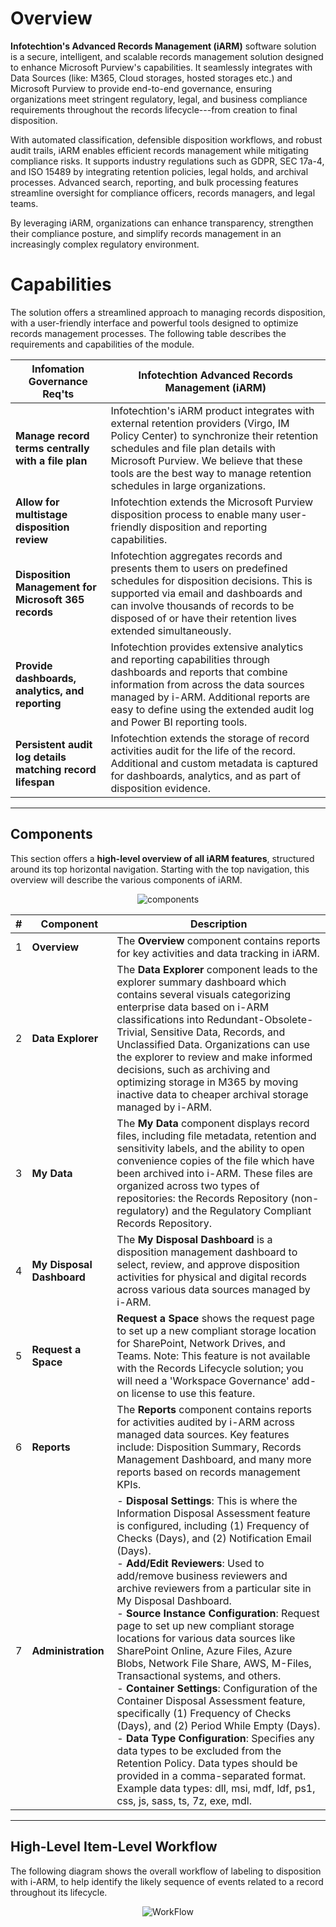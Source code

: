 <h1> Overview </h1>

**Infotechtion's Advanced Records Management (iARM)** software solution
is a secure, intelligent, and scalable records management solution
designed to enhance Microsoft Purview's capabilities. It seamlessly
integrates with Data Sources (like: M365, Cloud storages, hosted
storages etc.) and Microsoft Purview to provide end-to-end governance,
ensuring organizations meet stringent regulatory, legal, and business
compliance requirements throughout the records lifecycle---from creation
to final disposition. 

With automated classification, defensible disposition workflows, and
robust audit trails, iARM enables efficient records management while
mitigating compliance risks. It supports industry regulations such as
GDPR, SEC 17a-4, and ISO 15489 by integrating retention policies, legal
holds, and archival processes. Advanced search, reporting, and bulk
processing features streamline oversight for compliance officers,
records managers, and legal teams. 

By leveraging iARM, organizations can enhance transparency, strengthen
their compliance posture, and simplify records management in an
increasingly complex regulatory environment.

<h1>Capabilities</h1>

The solution offers a streamlined approach to managing records
disposition, with a user-friendly interface and powerful tools designed
to optimize records management processes. The following table describes
the requirements and capabilities of the module.

| Infomation Governance Req'ts | Infotechtion Advanced Records Management (iARM) |
|------------------|-------------|
| **Manage record terms centrally with a file plan** | Infotechtion's iARM product integrates with external retention providers (Virgo, IM Policy Center) to synchronize their retention schedules and file plan details with Microsoft Purview. We believe that these tools are the best way to manage retention schedules in large organizations. |
| **Allow for multistage disposition review** | Infotechtion extends the Microsoft Purview disposition process to enable many user-friendly disposition and reporting capabilities. |
| **Disposition Management for Microsoft 365 records** | Infotechtion aggregates records and presents them to users on predefined schedules for disposition decisions. This is supported via email and dashboards and can involve thousands of records to be disposed of or have their retention lives extended simultaneously. |
| **Provide dashboards, analytics, and reporting** | Infotechtion provides extensive analytics and reporting capabilities through dashboards and reports that combine information from across the data sources managed by i-ARM. Additional reports are easy to define using the extended audit log and Power BI reporting tools. |
| **Persistent audit log details matching record lifespan** | Infotechtion extends the storage of record activities audit for the life of the record. Additional and custom metadata is captured for dashboards, analytics, and as part of disposition evidence. |

---

## Components  

This section offers a **high-level overview of all iARM features**, structured around its top horizontal navigation. Starting with the top navigation, this overview will describe the various components of iARM.
<p align="center">
  <img src="RecordsOverviewImages/Picture1.png" alt="components" />
  </p>

| #  | Component | Description |
|----|----------|-------------|
| 1  | **Overview** | The **Overview** component contains reports for key activities and data tracking in iARM. |
| 2  | **Data Explorer** | The **Data Explorer** component leads to the explorer summary dashboard which contains several visuals categorizing enterprise data based on i-ARM classifications into Redundant-Obsolete-Trivial, Sensitive Data, Records, and Unclassified Data. Organizations can use the explorer to review and make informed decisions, such as archiving and optimizing storage in M365 by moving inactive data to cheaper archival storage managed by i-ARM. |
| 3  | **My Data** | The **My Data** component displays record files, including file metadata, retention and sensitivity labels, and the ability to open convenience copies of the file which have been archived into i-ARM. These files are organized across two types of repositories: the Records Repository (non-regulatory) and the Regulatory Compliant Records Repository. |
| 4  | **My Disposal Dashboard** | The **My Disposal Dashboard** is a disposition management dashboard to select, review, and approve disposition activities for physical and digital records across various data sources managed by i-ARM. |
| 5  | **Request a Space** | **Request a Space** shows the request page to set up a new compliant storage location for SharePoint, Network Drives, and Teams. Note: This feature is not available with the Records Lifecycle solution; you will need a 'Workspace Governance' add-on license to use this feature. |
| 6  | **Reports** | The **Reports** component contains reports for activities audited by i-ARM across managed data sources. Key features include: Disposition Summary, Records Management Dashboard, and many more reports based on records management KPIs. |
| 7  | **Administration** | - **Disposal Settings**: This is where the Information Disposal Assessment feature is configured, including (1) Frequency of Checks (Days), and (2) Notification Email (Days).<br />- **Add/Edit Reviewers**: Used to add/remove business reviewers and archive reviewers from a particular site in My Disposal Dashboard.<br />- **Source Instance Configuration**: Request page to set up new compliant storage locations for various data sources like SharePoint Online, Azure Files, Azure Blobs, Network File Share, AWS, M-Files, Transactional systems, and others.<br />- **Container Settings**: Configuration of the Container Disposal Assessment feature, specifically (1) Frequency of Checks (Days), and (2) Period While Empty (Days).<br />- **Data Type Configuration**: Specifies any data types to be excluded from the Retention Policy. Data types should be provided in a comma-separated format. Example data types: dll, msi, mdf, ldf, ps1, css, js, sass, ts, 7z, exe, mdl. |

---

## High-Level Item-Level Workflow  

The following diagram shows the overall workflow of labeling to disposition with i-ARM, to help identify the likely sequence of events related to a record throughout its lifecycle.  

<p align="center">
  <img src="RecordsOverviewImages/Picture2.png " alt="WorkFlow" />
  </p>
